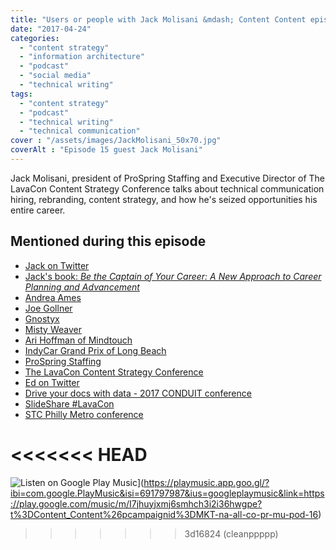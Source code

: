 ```yaml
---
title: "Users or people with Jack Molisani &mdash; Content Content episode 15"
date: "2017-04-24"
categories:
  - "content strategy"
  - "information architecture"
  - "podcast"
  - "social media"
  - "technical writing"
tags:
  - "content strategy"
  - "podcast"
  - "technical writing"
  - "technical communication"
cover : "/assets/images/JackMolisani_50x70.jpg"
coverAlt : "Episode 15 guest Jack Molisani"
---
```


Jack Molisani, president of ProSpring Staffing and Executive Director of The LavaCon Content Strategy Conference talks about technical communication hiring, rebranding, content strategy, and how he's seized opportunities his entire career.



## Mentioned during this episode



- [Jack on Twitter](https://twitter.com/jackmolisani)
- [Jack's book: _Be the Captain of Your Career: A New Approach to Career Planning and Advancement_](https://www.amazon.com/Be-Captain-Your-Career-Advancement/dp/0962709026)
- [Andrea Ames](https://twitter.com/aames)
- [Joe Gollner](https://twitter.com/joegollner)
- [Gnostyx](http://www.gnostyx.com/)
- [Misty Weaver](https://twitter.com/meaningmeasure)
- [Ari Hoffman of Mindtouch](https://mindtouch.com/resources/author/arihoffman)
- [IndyCar Grand Prix of Long Beach](https://gplb.com/)
- [ProSpring Staffing](http://prospringstaffing.com)
- [The LavaCon Content Strategy Conference](http://lavacon.org)
- [Ed on Twitter](http://twitter.com/edmarsh)
- [Drive your docs with data - 2017 CONDUIT conference](https://www.slideshare.net/theedmarsh/drive-your-docs-with-data-conduit-conference-2017)
- [SlideShare #LavaCon](https://www.slideshare.net/search/slideshow?searchfrom=header&q=%23lavacon)
- [STC Philly Metro conference](http://www.stcpmc.org/conferences/)

<<<<<<< HEAD
=======
![Listen on Google Play Music](/assets/images/en_badge_web_music.png)](https://playmusic.app.goo.gl/?ibi=com.google.PlayMusic&isi=691797987&ius=googleplaymusic&link=https://play.google.com/music/m/I7jhuyjxmj6smhch3i2i36hwgpe?t%3DContent_Content%26pcampaignid%3DMKT-na-all-co-pr-mu-pod-16)
>>>>>>> 3d16824 (cleanppppp)

